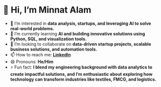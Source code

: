 # 👋 Hi, I’m Minnat Alam  

- 👀 I’m interested in **data analysis, startups, and leveraging AI to solve real-world problems.**  
- 🌱 I’m currently learning **AI and building innovative solutions using Python, SQL, and visualization tools.**  
- 💞️ I’m looking to collaborate on **data-driven startup projects, scalable business solutions, and automation tools.**  
- 📫 How to reach me: **[LinkedIn](https://www.linkedin.com/in/minnat-alam-981726213)**  
- 😄 Pronouns: **He/Him**  
- ⚡ Fun fact: **I blend my engineering background with data analytics to create impactful solutions, and I’m enthusiastic about exploring how technology can transform industries like textiles, FMCG, and logistics.**  

